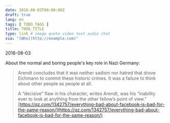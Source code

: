 ```yaml
---
date: 2018-08-03T00:00:00Z
draft: true
lang: en
tags: [ TODO_TAGS ]
title: TODO_TITLE
type: link # image quote video text audio chat
via: "[Who](http://example.com)"
---
```



2018-08-03

About the normal and boring people's key role in Nazi Germany:

> Arendt concludes that it was neither sadism nor hatred that drove Eichmann to commit these historic crimes. It was a failure to think about other people as people at all.
>
> A “decisive” flaw in his character, writes Arendt, was his “inability ever to look at anything from the other fellow’s point of view.”
[https://qz.com/1342757/everything-bad-about-facebook-is-bad-for-the-same-reason/](https://qz.com/1342757/everything-bad-about-facebook-is-bad-for-the-same-reason/)

